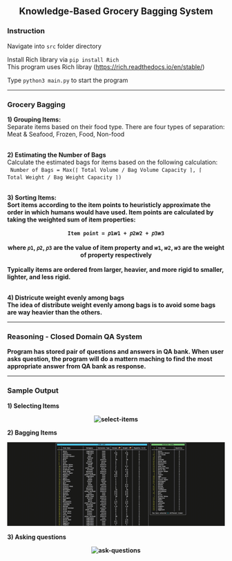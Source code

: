 <center><b><h2>Knowledge-Based Grocery Bagging System</h2></b></center>

<b><h3>Instruction</h3></b>

Navigate into <code>src</code> folder directory <br/>

Install Rich library via <code>pip install Rich</code> <br/>
This program uses Rich libray (https://rich.readthedocs.io/en/stable/) <br/>

Type <code>python3 main.py</code> to start the program

---
<b><h3>Grocery Bagging</h3></b>

<b> 1) Grouping Items: </b> <br/>
Separate items based on their food type. There are four types of separation: Meat & Seafood, Frozen, Food, Non-food  <br/><br/>

<b> 2) Estimating the Number of Bags </b> <br/>
Calculate the estimated bags for items based on the following calculation: <br/>
<code> Number of Bags = Max(⌈ Total Volume / Bag Volume Capacity ⌉, ⌈ Total Weight / Bag Weight Capacity ⌉) </code> <br/><br/>

<b> 3) Sorting Items: <br/>
Sort items according to the item points to heuristicly approximate the order in which humans would have used. Item points are calculated by taking the weighted sum of item properties: <br/>
<center> <code> Item point = 𝑝1𝑤1 + 𝑝2𝑤2 + 𝑝3𝑤3 </code></center> </br>
<center> where <code>𝑝1</code>, <code>𝑝2</code>, <code>𝑝3</code> are the value of item property and <code>𝑤1</code>, <code>𝑤2</code>, <code>𝑤3</code> are the weight of property respectively </center> <br/>
Typically items are ordered from larger, heavier, and more rigid to smaller, lighter, and less rigid. <br/><br/>

<b> 4) Districute weight evenly among bags </b> <br/>
The idea of distribute weight evenly among bags is to avoid some bags are way heavier than the others. <br/>

---
<b><h3>Reasoning - Closed Domain QA System</h3></b>

Program has stored pair of questions and answers in QA bank. When user asks question, the program will do a mattern maching to find the most appropriate answer from QA bank as response.

---
<b><h3>Sample Output</h3></b>
<b> 1) Selecting Items </b> <br/>
<p align="center">
  <img src="media/select-items.gif" alt="select-items" />
</p>
<b> 2) Bagging Items </b> <br/>
<p align="center">
  <img src="media/bagging.gif" alt="bagging" />
</p>
<b> 3) Asking questions </b> <br/>
<p align="center">
  <img src="media/ask-questions.gif" alt="ask-questions" />
</p>
